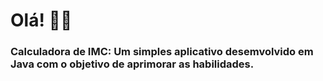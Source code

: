 ### <h1>Olá! 🖐🏼</h1>

<h3><b>Calculadora de IMC:</b> Um simples aplicativo desemvolvido em Java com o objetivo de aprimorar as habilidades.</h3>
